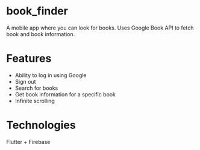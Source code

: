 # book_finder

A mobile app where you can look for books. Uses Google Book API to fetch book and book information.

# Features

* Ability to log in using Google
* Sign out
* Search for books
* Get book information for a specific book
* Infinite scrolling

# Technologies
Flutter + Firebase
